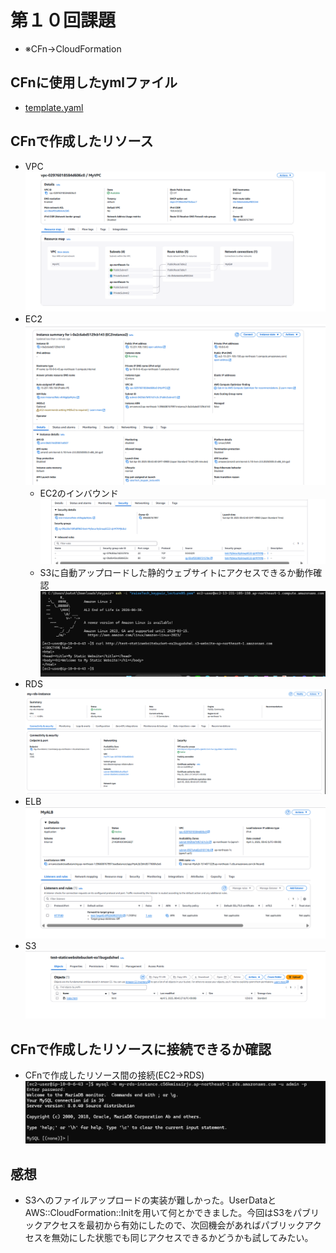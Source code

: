 # 第１０回課題
* ※CFn→CloudFormation

## CFnに使用したymlファイル
* [template.yaml](template.yaml)

## CFnで作成したリソース
* VPC
![vpc](screenshots/10th/Screenshot-2025-04-05-010624.png)
* EC2
![ec2](screenshots/10th/Screenshot-2025-04-05-011159.png)
  - EC2のインバウンド
  ![EC2のインバウンド](screenshots/10th/Screenshot-2025-04-05-011302.png)
  - S3に自動アップロードした静的ウェブサイトにアクセスできるか動作確認
  ![ S3に自動アップロードした静的ウェブサイトにアクセスできるか動作確認](screenshots/10th/Screenshot-2025-04-05-013755.png)
* RDS
![rds](screenshots/10th/Screenshot-2025-04-05-014353.png)
* ELB
![elb](screenshots/10th/Screenshot-2025-04-05-014617.png)
* S3
![s3](screenshots/10th/Screenshot-2025-04-05-015714.png)

## CFnで作成したリソースに接続できるか確認
* CFnで作成したリソース間の接続(EC2→RDS)
![CFnで作成したec2からrdsに接続成功](screenshots/10th/Screenshot-2025-04-05-015521.png)

## 感想
* S3へのファイルアップロードの実装が難しかった。UserDataとAWS::CloudFormation::Initを用いて何とかできました。今回はS3をパブリックアクセスを最初から有効にしたので、次回機会があればパブリックアクセスを無効にした状態でも同じアクセスできるかどうかも試してみたい。
